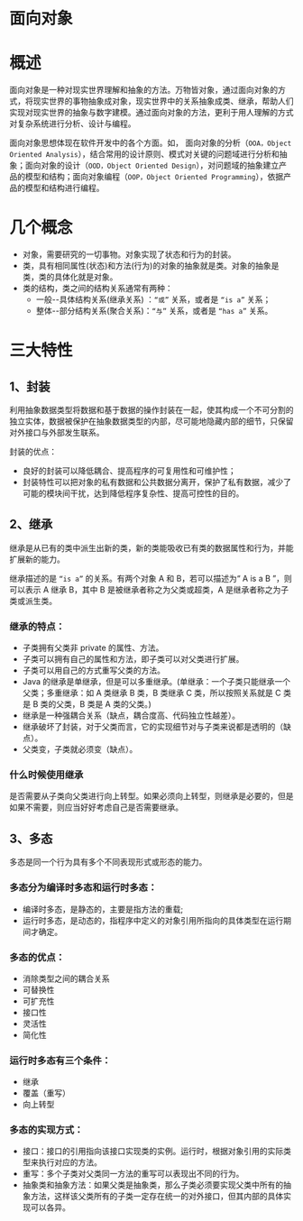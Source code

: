 面向对象
====================
# 概述
面向对象是一种对现实世界理解和抽象的方法。万物皆对象，通过面向对象的方式，将现实世界的事物抽象成对象，现实世界中的关系抽象成类、继承，帮助人们实现对现实世界的抽象与数字建模。通过面向对象的方法，更利于用人理解的方式对复杂系统进行分析、设计与编程。

面向对象思想体现在软件开发中的各个方面。如， 面向对象的分析（`OOA，Object Oriented Analysis`），结合常用的设计原则、模式对关键的问题域进行分析和抽象；面向对象的设计（`OOD，Object Oriented Design`），对问题域的抽象建立产品的模型和结构；面向对象编程（`OOP，Object Oriented Programming`），依据产品的模型和结构进行编程。


# 几个概念

* 对象，需要研究的一切事物。对象实现了状态和行为的封装。
* 类，具有相同属性(状态)和方法(行为)的对象的抽象就是类。对象的抽象是类，类的具体化就是对象。
* 类的结构，类之间的结构关系通常有两种：  
  * 一般--具体结构关系(继承关系) ：`“或”` 关系，或者是 `“is a”` 关系；  
  * 整体--部分结构关系(聚合关系)：`“与”` 关系，或者是 `“has a”` 关系。

# 三大特性

## 1、封装
利用抽象数据类型将数据和基于数据的操作封装在一起，使其构成一个不可分割的独立实体，数据被保护在抽象数据类型的内部，尽可能地隐藏内部的细节，只保留对外接口与外部发生联系。  

封装的优点：  
* 良好的封装可以降低耦合、提高程序的可复用性和可维护性；
* 封装特性可以把对象的私有数据和公共数据分离开，保护了私有数据，减少了可能的模块间干扰，达到降低程序复杂性、提高可控性的目的。

## 2、继承  
继承是从已有的类中派生出新的类，新的类能吸收已有类的数据属性和行为，并能扩展新的能力。  

继承描述的是 `“is a”` 的关系。有两个对象 A 和 B，若可以描述为“ A is a B ”，则可以表示 A 继承 B，其中 B 是被继承者称之为父类或超类，A 是继承者称之为子类或派生类。

### 继承的特点：      
* 子类拥有父类非 private 的属性、方法。
* 子类可以拥有自己的属性和方法，即子类可以对父类进行扩展。
* 子类可以用自己的方式重写父类的方法。
* Java 的继承是单继承，但是可以多重继承。(单继承：一个子类只能继承一个父类；多重继承：如 A 类继承 B 类，B 类继承 C 类，所以按照关系就是 C 类是 B 类的父类，B 类是 A 类的父类。)
* 继承是一种强耦合关系（缺点，耦合度高、代码独立性越差）。
* 继承破坏了封装，对于父类而言，它的实现细节对与子类来说都是透明的（缺点）。
* 父类变，子类就必须变（缺点）。


### 什么时候使用继承
是否需要从子类向父类进行向上转型。如果必须向上转型，则继承是必要的，但是如果不需要，则应当好好考虑自己是否需要继承。

## 3、多态 
多态是同一个行为具有多个不同表现形式或形态的能力。

### 多态分为编译时多态和运行时多态：
* 编译时多态，是静态的，主要是指方法的重载;
* 运行时多态，是动态的，指程序中定义的对象引用所指向的具体类型在运行期间才确定。

### 多态的优点：  
* 消除类型之间的耦合关系
* 可替换性
* 可扩充性
* 接口性
* 灵活性
* 简化性

### 运行时多态有三个条件：
* 继承  
* 覆盖（重写）  
* 向上转型

### 多态的实现方式：
- 接口：接口的引用指向该接口实现类的实例。运行时，根据对象引用的实际类型来执行对应的方法。
- 重写：多个子类对父类同一方法的重写可以表现出不同的行为。
- 抽象类和抽象方法：如果父类是抽象类，那么子类必须要实现父类中所有的抽象方法，这样该父类所有的子类一定存在统一的对外接口，但其内部的具体实现可以各异。


